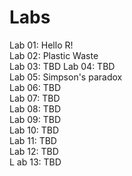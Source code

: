 # Labs

Lab 01: Hello R!  
Lab 02: Plastic Waste  
Lab 03: TBD Lab 04: TBD  
Lab 05: Simpson's paradox  
Lab 06: TBD  
Lab 07: TBD  
Lab 08: TBD  
Lab 09: TBD  
Lab 10: TBD  
Lab 11: TBD  
Lab 12: TBD  
L
ab 13: TBD
